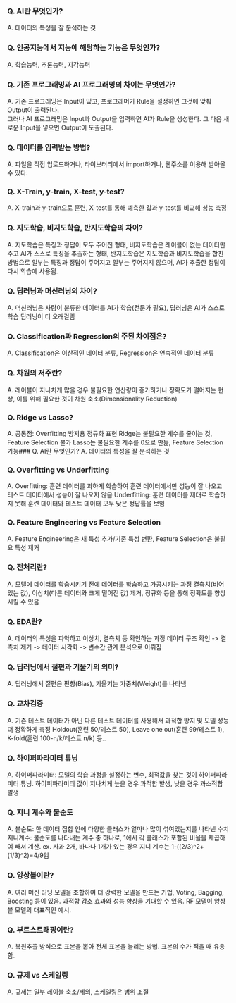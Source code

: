### Q. AI란 무엇인가?
A. 데이터의 특성을 잘 분석하는 것

### Q. 인공지능에서 지능에 해당하는 기능은 무엇인가?
A. 학습능력, 추론능력, 지각능력

### Q. 기존 프로그래밍과 AI 프로그래밍의 차이는 무엇인가?
A. 기존 프로그래밍은 Input이 있고, 프로그래머가 Rule을 설정하면 그것에 맞춰 Output이 출력된다.\
그러나 AI 프로그래밍은 Input과 Output을 입력하면 AI가 Rule을 생성한다. 그 다음 새로운 Input을 넣으면 Output이 도출된다.

### Q. 데이터를 입력받는 방법?
A. 파일을 직접 업로드하거나, 라이브러리에서 import하거나, 웹주소를 이용해 받아올 수 있다.

### Q. X-Train, y-train, X-test, y-test?
A. X-train과 y-train으로 훈련, X-test를 통해 예측한 값과 y-test를 비교해 성능 측정

### Q. 지도학습, 비지도학습, 반지도학습의 차이?
A. 지도학습은 특징과 정답이 모두 주어진 형태, 비지도학습은 레이블이 없는 데이터만 주고 AI가 스스로 특징을 추출하는 형태, 반지도학습은 지도학습과 비지도학습을 합친 방법으로 일부는 특징과 정답이 주어지고 일부는 주어지지 않으며, AI가 추출한 정답이 다시 학습에 사용됨.

### Q. 딥러닝과 머신러닝의 차이?
A. 머신러닝은 사람이 분류한 데이터를 AI가 학습(전문가 필요), 딥러닝은 AI가 스스로 학습
   딥러닝이 더 오래걸림

### Q. Classification과 Regression의 주된 차이점은?
A. Classification은 이산적인 데이터 분류, Regression은 연속적인 데이터 분류

### Q. 차원의 저주란?
A. 레이블이 지나치게 많을 경우 불필요한 연산량이 증가하거나 정확도가 떨어지는 현상, 이를 위해 필요한 것이 차원 축소(Dimensionality Reduction)

### Q. Ridge vs Lasso?
A. 공통점: Overfitting 방지용 정규화 표현
Ridge는 불필요한 계수를 줄이는 것, Feature Selection 불가
Lasso는 불필요한 계수를 0으로 만듦, Feature Selection 가능### Q. AI란 무엇인가?
A. 데이터의 특성을 잘 분석하는 것

### Q. Overfitting vs Underfitting
A. Overfitting: 훈련 데이터를 과하게 학습하여 훈련 데이터에서만 성능이 잘 나오고 테스트 데이터에서 성능이 잘 나오지 않음
Underfitting: 훈련 데이터를 제대로 학습하지 못해 훈련 데이터와 테스트 데이터 모두 낮은 정답률을 보임

### Q. Feature Engineering vs Feature Selection
A. Feature Engineering은 새 특성 추가/기존 특성 변환, Feature Selection은 불필요 특성 제거

### Q. 전처리란?
A. 모델에 데이터를 학습시키기 전에 데이터를 학습하고 가공시키는 과정
결측치(비어 있는 값), 이상치(다른 데이터와 크게 떨어진 값) 제거, 정규화 등을 통해 정확도를 향상시킬 수 있음

### Q. EDA란?
A. 데이터의 특성을 파악하고 이상치, 결측치 등 확인하는 과정
데이터 구조 확인 -> 결측치 제거 -> 데이터 시각화 -> 변수간 관계 분석으로 이뤄짐

### Q. 딥러닝에서 절편과 기울기의 의미?
A. 딥러닝에서 절편은 편향(Bias), 기울기는 가중치(Weight)를 나타냄

### Q. 교차검증
A. 기존 테스트 데이터가 아닌 다른 테스트 데이터를 사용해서 과적합 방지 및 모델 성능 더 정확하게 측정
Holdout(훈련 50/테스트 50), Leave one out(훈련 99/테스트 1), K-fold(훈련 100-n/k/테스트 n/k) 등..

### Q. 하이퍼파라미터 튜닝
A. 하이퍼파라미터: 모델의 학습 과정을 설정하는 변수, 최적값을 찾는 것이 하이퍼파라미터 튜닝.
하이퍼파라미터 값이 지나치게 높을 경우 과적합 발생, 낮을 경우 과소적합 발생

### Q. 지니 계수와 불순도
A. 불순도: 한 데이터 집합 안에 다양한 클래스가 얼마나 많이 섞여있는지를 나타낸 수치
지니계수: 불순도를 나타내는 계수 중 하나로, 1에서 각 클래스가 포함된 비율을 제곱하여 빼서 계산.
ex. 사과 2개, 바나나 1개가 있는 경우 지니 계수는 1-((2/3)^2+(1/3)^2)=4/9임

### Q. 앙상블이란?
A. 여러 머신 러닝 모델을 조합하여 더 강력한 모델을 만드는 기법, Voting, Bagging, Boosting 등이 있음. 과적합 감소 효과와 성능 향상을 기대할 수 있음. RF 모델이 앙상블 모델의 대표적인 예시.

### Q. 부트스트래핑이란?
A. 복원추출 방식으로 표본을 뽑아 전체 표본을 늘리는 방법. 표본의 수가 적을 때 유용함.

### Q. 규제 vs 스케일링
A. 규제는 일부 레이블 축소/제외, 스케일링은 범위 조절
